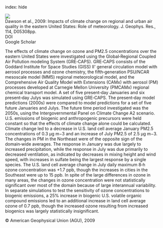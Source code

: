 index: hide

<div class="Citation">
    <div class="Citation-thumb CitationThumb-linked"  data-href="https://doi.org/10.1029/2008jd009849">
      <img src="https://static.claimspace.cloud/climate-study-static/refs/thumbs/11/Dawson_et_al_2009-thumb.png" />
    </div>

  <div class="Citation-body">
    <div class="Citation-text">Dawson et al., 2009: Impacts of climate change on regional and urban air quality in the eastern United States: Role of meteorology. <span class="Article-journal">J. Geophys. Res., </span><span class="Article-volume">114, </span>D05308pp.</div>
    <div class="Citation-links">
      <div class="CitationLink" data-href="https://doi.org/10.1029/2008jd009849">
        <div class="CitationLink-icon CitationLink-Doi"></div>
        <div class="CitationLink-text">DOI</div>
      </div>
      <div class="CitationLink" data-href="https://scholar.google.com/scholar?q=10.1029/2008jd009849">
        <div class="CitationLink-icon CitationLink-Scholar"></div>
        <div class="CitationLink-text">Google Scholar</div>
      </div>
    </div>
  </div>
</div>

The effects of climate change on ozone and PM2.5 concentrations over the eastern United States were investigated using the Global‐Regional Coupled Air Pollution modeling System (GRE‐CAPS). GRE‐CAPS consists of the Goddard Institute for Space Studies (GISS) II' general circulation model with aerosol processes and ozone chemistry, the fifth‐generation PSU/NCAR mesoscale model (MM5) regional meteorological model, and the Comprehensive Air Quality Model with Extensions (CAMx) with aerosol (PM) processes developed at Carnegie Mellon University (PMCAMx) regional chemical transport model. A set of five present‐day Januaries and six present‐day Julys was simulated using GRE‐CAPS. The present‐day model predictions (2000s) were compared to model predictions for a set of five future Januaries and Julys. The future time period investigated was the 2050s, using the Intergovernmental Panel on Climate Change A2 scenario. U.S. emissions of biogenic and anthropogenic precursors were held constant so that the effects of climate change alone could be calculated. Climate change led to a decrease in U.S. land cell average January PM2.5 concentrations of 0.3 μg m−3 and an increase of July PM2.5 of 2.5 μg m−3. The changes in PM in the Northeast were of the opposite sign of the domain‐wide averages. The response in January was due largely to increased precipitation, while the response in July was due primarily to decreased ventilation, as indicated by decreases in mixing height and wind speed, with increases in sulfate being the largest response by a single species. The U.S. land cell average change in July daily maximum 8‐h ozone concentration was +1.7 ppb, though the increases in cities in the Southeast were up to 15 ppb. In spite of the large differences in ozone in many areas, the changes in ozone concentration were not statistically significant over most of the domain because of large interannual variability. In separate simulations to test the sensitivity of ozone concentrations to biogenic emissions, a 25% increase in biogenic U.S. volatile organic compound emissions led to an additional increase in land cell average ozone of 0.7 ppb, though the increased ozone resulting from increased biogenics was largely statistically insignificant.

<div class="Citation-copy">
&copy; American Geophysical Union (AGU), 2009
</div>